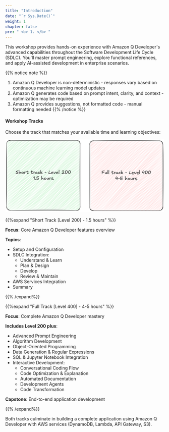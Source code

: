 ```yaml
---
title: "Introduction"
date: "`r Sys.Date()`"
weight: 1
chapter: false
pre: " <b> 1. </b> "
---
```


This workshop provides hands-on experience with Amazon Q Developer's advanced capabilities throughout the Software Development Life Cycle (SDLC). You'll master prompt engineering, explore functional references, and apply AI-assisted development in enterprise scenarios.

{{% notice note %}}
1. Amazon Q Developer is non-deterministic - responses vary based on continuous machine learning model updates
2. Amazon Q generates code based on prompt intent, clarity, and context - optimization may be required
3. Amazon Q provides suggestions, not formatted code - manual formatting needed
{{% /notice %}}

#### Workshop Tracks
Choose the track that matches your available time and learning objectives:

![alt text](image.png?width=90pc)

{{%expand "Short Track [Level 200] - 1.5 hours" %}}

**Focus**: Core Amazon Q Developer features overview

**Topics**:
- Setup and Configuration  
- SDLC Integration:
    - Understand & Learn
    - Plan & Design
    - Develop
    - Review & Maintain
- AWS Services Integration
- Summary

{{% /expand%}}

{{%expand "Full Track [Level 400] - 4-5 hours" %}}

**Focus**: Complete Amazon Q Developer mastery

**Includes Level 200 plus**:
- Advanced Prompt Engineering
- Algorithm Development
- Object-Oriented Programming
- Data Generation & Regular Expressions
- SQL & Jupyter Notebook Integration
- Interactive Development:
    - Conversational Coding Flow
    - Code Optimization & Explanation
    - Automated Documentation
    - Development Agents
    - Code Transformation

**Capstone**: End-to-end application development

{{% /expand%}}

Both tracks culminate in building a complete application using Amazon Q Developer with AWS services (DynamoDB, Lambda, API Gateway, S3).